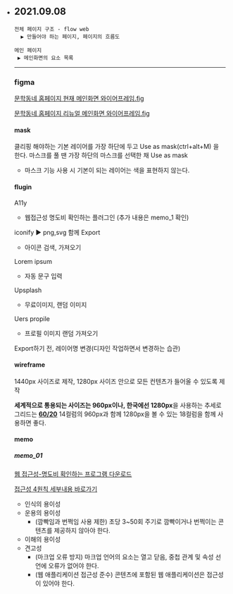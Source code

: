 - ## 2021.09.08

  

  ```
  전체 페이지 구조 - flow web
    ▶ 만들어야 하는 페이지, 페이지의 흐름도
  
  메인 페이지
   ▶ 메인화면의 요소 목록
  ```

  

  ---

  ### figma

  

  [문학동네 홈페이지 현재 메인화면 와이어프레임.fig](https://www.figma.com/file/usBp0s1mUkT8e1pfauycGl/project_%EB%AC%B8%ED%95%99%EB%8F%99%EB%84%A4?node-id=14%3A14)

  [문학동네 홈페이지 리뉴얼 메인화면 와이어프레임.fig](https://www.figma.com/file/EcwUkxEANL1ROqAro5TAbd/project_01_redesign?node-id=4%3A118)

  

  #### mask

  클리핑 해야하는 기본 레이어를 가장 하단에 두고 Use as mask(ctrl+alt+M) 을 한다. 마스크를 풀 땐 가장 하단의 마스크를 선택한 채 Use as mask

  - 마스크 기능 사용 시 기본이 되는 레이어는 색을 표현하지 않는다.

  

  #### flugin

  A11y 

  - 웹접근성 명도비 확인하는 플러그인 (추가 내용은 memo_1 확인)

  iconify ▶ png,svg 함께 Export

  - 아이콘 검색, 가져오기 

  Lorem ipsum

  - 자동 문구 입력

  Upsplash

  - 무료이미지, 랜덤 이미지

  Uers propile

  - 프로필 이미지 랜덤 가져오기

  

  Export하기 전, 레이어명 변경(디자인 작업하면서 변경하는 습관)

  

  

  #### wireframe

  1440px 사이즈로 제작, 1280px 사이즈 안으로 모든 컨텐츠가 들어올 수 있도록 제작

  **세계적으로 통용되는 사이즈는 960px이나, 한국에선 1280px**을 사용하는 추세로 그리드는 <u>**60/20**</u> 14컬럼의 960px과 함께 1280px을 볼 수 있는 18컬럼을 함께 사용하면 좋다.

  

  

  #### memo

  ##### memo_01

  [웹 접근성-명도비 확인하는 프로그램 다운로드](https://www.tpgi.com/color-contrast-checker/)

  [접근성 4원칙 세부내용 바로가기](http://www.websoul.co.kr/accessibility/WA_guide21.asp)

  - 인식의 용이성
  - 운용의 용이성
    -  (깜빡임과 번쩍임 사용 제한) 초당 3~50회 주기로 깜빡이거나 번쩍이는 콘텐츠를 제공하지 않아야 한다.
  - 이해의 용이성
  - 견고성
    -  (마크업 오류 방지) 마크업 언어의 요소는 열고 닫음, 중첩 관계 및 속성 선언에 오류가 없어야 한다.
    -  (웹 애플리케이션 접근성 준수) 콘텐츠에 포함된 웹 애플리케이션은 접근성이 있어야 한다.
